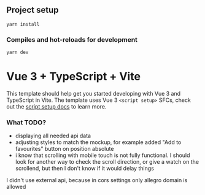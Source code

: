 ## Project setup
```
yarn install
```

### Compiles and hot-reloads for development
```
yarn dev
```

# Vue 3 + TypeScript + Vite

This template should help get you started developing with Vue 3 and TypeScript in Vite. The template uses Vue 3 `<script setup>` SFCs, check out the [script setup docs](https://v3.vuejs.org/api/sfc-script-setup.html#sfc-script-setup) to learn more.

### What TODO?

- displaying all needed api data 
- adjusting styles to match the mockup, for example added "Add to favourites" button on position absolute
- i know that scrolling with mobile touch is not fully functional. I should look for another way to check the scroll direction, or give a watch on the scrollend, but then I don't know if it would delay things

I didn't use external api, because in cors settings only allegro domain is allowed
